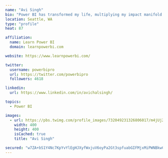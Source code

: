 ```yaml
---
name: "Avi Singh"
bio: "Power BI has transformed my life, multiplying my impact manifold. Now I am on a mission to spread the word and share the knowledge"
location: Seattle, WA
type: "profile"
heat: 87

affiliation:
  name: Learn Power BI
  domain: learnpowerbi.com

website: https://www.learnpowerbi.com/

twitter:
  username: powerbipro
  url: https://twitter.com/powerbipro
  followers: 4618

linkedin:
  url: https://www.linkedin.com/in/avichalsingh/

topics:
  - Power BI

images:
  - url: https://pbs.twimg.com/profile_images/732049231326806017/m4jUj2Lu_400x400.jpg
    width: 400
    height: 400
    isCached: true
    title: "Avi Singh"

secured: "w7ZA+bS1Y4Nc7KpYvYlEgHJXyfWxjuV6oyPa2Gt3spfuabGIFMjxMiPWNBkwCLCrPhrorD2bYwcLC9vKqZDLRbnRk8OjmqXuj3whdd9Xs+RIJDoMhfkvvNfrTvXqm1Y5r5Mu1VcEDYzmxeu0nRlifPpRn8nekybo3RGbYNS0EpY9FifHPa4ZjuYYaeBV856UZMEF/cmkaUpV/CipBhLumk6cNNWBYTcEfIsF/5Ui9yYQ1MqOIkwlpyCBnyNeNoC/jjx9xhI0xJP9ZZzyZXAskNZfr73LvzsojIUfx7uovZpx26XwI0dbxYkWIYRjfbFIEx5FuIn395hOeBv2JX5iYeYruZmBcEjZ4TBCCoROU9JxCvqhTKSY97+P3jeH+KMsuhrw0BeGBwf/H96QTY6YG/O2+2tdQCURLe3yb5KCS9c=;y7mGl4rZJSN8BXLHgxNWPQ=="
---
```


